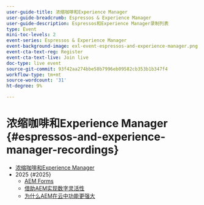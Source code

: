 ```yaml
---
user-guide-title: 浓缩咖啡和Experience Manager
user-guide-breadcrumb: Espressos & Experience Manager
user-guide-description: Espressos和Experience Manager录制列表
type: Event
mini-toc-levels: 2
event-series: Espressos & Experience Manager
event-background-image: exl-event-espressos-and-experience-manager.png
event-cta-text-reg: Register
event-cta-text-live: Join live
doc-type: live event
source-git-commit: 93f42aa274bbe58b7996eb09582cb353b1b347f4
workflow-type: tm+mt
source-wordcount: '31'
ht-degree: 9%

---
```



# 浓缩咖啡和Experience Manager {#espressos-and-experience-manager-recordings}

+ [浓缩咖啡和Experience Manager](overview.md)
+ 2025 {#2025}
   + [AEM Forms](2025/aem-forms.md)
   + [借助AEM实现数字灵活性](2025/digital-agility.md)
   + [为什么AEM在云中功能更强大](2025/aem-in-the-cloud.md)
